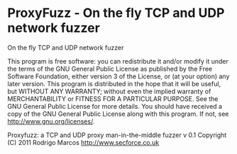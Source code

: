 # ProxyFuzz - On the fly TCP and UDP network fuzzer
On the fly TCP and UDP network fuzzer

This program is free software: you can redistribute it and/or modify it under the terms of the GNU General Public License as published by the Free Software Foundation, either version 3 of the License, or (at your option) any later version. This program is distributed in the hope that it will be useful, but WITHOUT ANY WARRANTY; without even the implied warranty of MERCHANTABILITY or FITNESS FOR A PARTICULAR PURPOSE.  See the GNU General Public License for more details. You should have received a copy of the GNU General Public License along with this program.  If not, see <http://www.gnu.org/licenses/>.

Proxyfuzz: a TCP and UDP proxy man-in-the-middle fuzzer v 0.1
Copyright (C) 2011 Rodrigo Marcos 
http://www.secforce.co.uk
